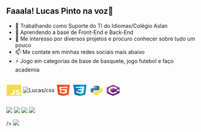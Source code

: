 ## Faaala! Lucas Pinto na voz👋


  - 🔭 Trabalhando como Suporte do TI do Idiomas/Colégio Aslan
  - 🌱 Aprendendo a base de Front-End e Back-End
  - 🤔 Me interesso por diversos projetos e procuro conhecer sobre tudo um pouco
  - 📫 Me contate em minhas redes sociais mais abaixo
  - ⚡ Jogo em categorias de base de basquete, jogo futebol e faço academia
  
<div style="display: inline_block"><br>
   <img align="center" alt="Rafa-Js" height="30" width="40" src="https://raw.githubusercontent.com/devicons/devicon/master/icons/javascript/javascript-plain.svg">
   <img align="center" alt="Lucas/css" height="30" width="40" src="https://cdn.jsdelivr.net/gh/devicons/devicon@latest/icons/angular/angular-original.svg">
   <img align="center" alt="Lucas-HTML" height="30" width="40" src="https://raw.githubusercontent.com/devicons/devicon/master/icons/html5/html5-original.svg">
   <img align="center" alt="Lucas-CSS" height="30" width="40" src="https://raw.githubusercontent.com/devicons/devicon/master/icons/css3/css3-original.svg">
   <img align="center" alt="Lucas-Python" height="30" width="40" src="https://raw.githubusercontent.com/devicons/devicon/master/icons/python/python-original.svg">
   <img align="center" alt="Lucas-Csharp" height="30" width="40" src="https://raw.githubusercontent.com/devicons/devicon/master/icons/csharp/csharp-original.svg">
  
 </div>
 
   ##
 
 <div> 

   <a href="https://instagram.com/_lucaspinto17" target="_blank"><img src="https://img.shields.io/badge/-Instagram-%23E4405F?style=for-the-badge&logo=instagram&logoColor=white" target="_blank"></a>
  	<a href="https://www.twitch.tv/zeyumtg" target="_blank"><img src="https://img.shields.io/badge/Twitch-9146FF?style=for-the-badge&logo=twitch&logoColor=white" target="_blank"></a>
   <a href = "alunolucaspinto@gmail.com"><img src="https://img.shields.io/badge/-Gmail-%23333?style=for-the-badge&logo=gmail&logoColor=white" target="_blank"></a>
   <a href="https://www.linkedin.com/in/" target="_blank"><img src="https://img.shields.io/badge/-LinkedIn-%230077B5?style=for-the-badge&logo=linkedin&logoColor=white" target="_blank"></a> 
 
 </div>
 <picture>
  <source
    srcset="https://github-readme-stats.vercel.app/api?username=lucaspinto17&show_icons=true&theme=dark"
    media="(prefers-color-scheme: dark)"
  />
  />
  <img src="https://github-readme-stats.vercel.app/api?username=lucaspinto17&show_icons=true" />
</picture>


